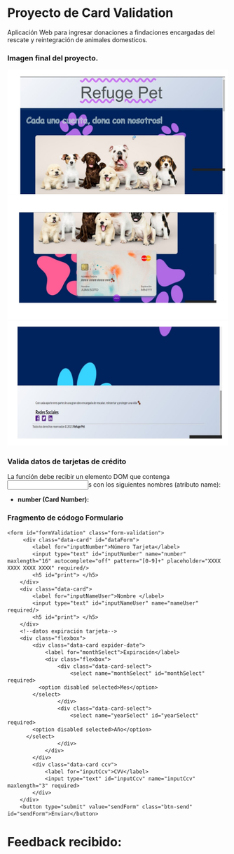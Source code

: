 # Proyecto de Card Validation
Aplicación Web para ingresar donaciones a findaciones encargadas del rescate y reintegración de animales domesticos.

 ### Imagen final del proyecto.
![img principal](https://github.com/andreasvidal/SCL019-card-validation/blob/main/src/assets/img_readme/Slide1.jpg)
![img principal](https://github.com/andreasvidal/SCL019-card-validation/blob/main/src/assets/img_readme/Slide2.jpg)
![img principal](https://github.com/andreasvidal/SCL019-card-validation/blob/main/src/assets/img_readme/Slide3.jpg)

### Valida datos de tarjetas de crédito
La función debe recibir un elemento DOM que contenga <input>s con los siguientes nombres (atributo name):

- **number (Card Number):**
### Fragmento de códogo Formulario


    <form id="formValidation" class="form-validation">
         <div class="data-card" id="dataForm">
            <label for="inputNumber">Número Tarjeta</label>
            <input type="text" id="inputNumber" name="number" maxlength="16" autocomplete="off" pattern="[0-9]+" placeholder="XXXX XXXX XXXX XXXX" required/>
            <h5 id="print"> </h5>
        </div>
        <div class="data-card">
            <label for="inputNameUser">Nombre </label>
            <input type="text" id="inputNameUser" name="nameUser" required/>
            <h5 id="print"> </h5>
        </div>
        <!--datos expiración tarjeta-->
        <div class="flexbox">
            <div class="data-card expider-date">
                <label for="monthSelect">Expiración</label>
                <div class="flexbox">
                    <div class="data-card-select">
                        <select name="monthSelect" id="monthSelect" required>
              <option disabled selected>Mes</option>
            </select>
                    </div>
                    <div class="data-card-select">
                        <select name="yearSelect" id="yearSelect" required>
            <option disabled selected>Año</option>
          </select>
                    </div>
                </div>
            </div>
            <div class="data-card ccv">
                <label for="inputCcv">CVV</label>
                <input type="text" id="inputCcv" name="inputCcv" maxlength="3" required>
            </div>
        </div>
        <button type="submit" value="sendForm" class="btn-send" id="sendForm">Enviar</button>



# Feedback recibido:
